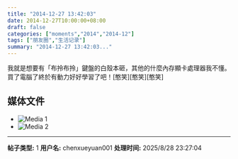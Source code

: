 ```yaml
---
title: "2014-12-27 13:42:03"
date: 2014-12-27T10:00:00+08:00
draft: false
categories: ["moments","2014","2014-12"]
tags: ["朋友圈","生活记录"]
summary: "2014-12-27 13:42:03..."
---
```


我就是想要有「布拎布拎」鍵盤的白殼本砸，其他的什麼內存顯卡處理器我不懂。買了電腦了終於有動力好好學習了吧！[憨笑][憨笑][憨笑]

## 媒体文件

- ![Media 1](/Moments/photos/2014-12-27/201412271342030.jpg)
- ![Media 2](/Moments/photos/2014-12-27/201412271342031.jpg)

---

**帖子类型:** 1
**用户名:** chenxueyuan001
**处理时间:** 2025/8/28 23:27:04